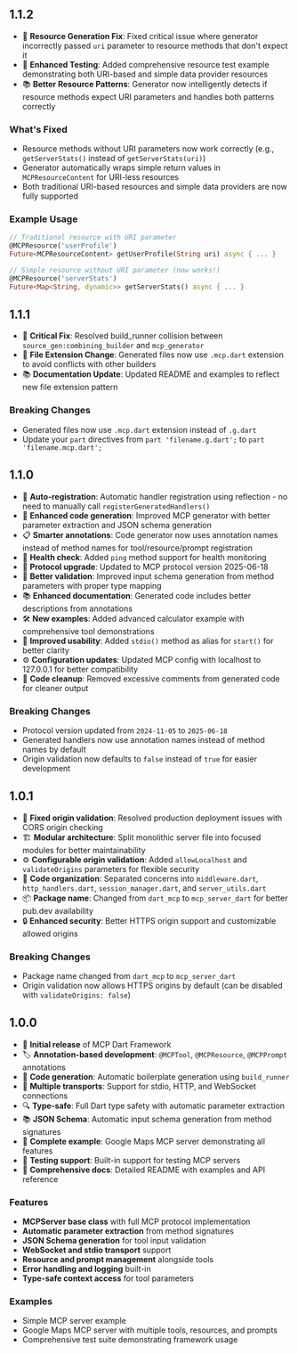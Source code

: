 ## 1.1.2

- 🔧 **Resource Generation Fix**: Fixed critical issue where generator incorrectly passed `uri` parameter to resource methods that don't expect it
- 🧪 **Enhanced Testing**: Added comprehensive resource test example demonstrating both URI-based and simple data provider resources
- 📚 **Better Resource Patterns**: Generator now intelligently detects if resource methods expect URI parameters and handles both patterns correctly

### What's Fixed
- Resource methods without URI parameters now work correctly (e.g., `getServerStats()` instead of `getServerStats(uri)`)
- Generator automatically wraps simple return values in `MCPResourceContent` for URI-less resources
- Both traditional URI-based resources and simple data providers are now fully supported

### Example Usage
```dart
// Traditional resource with URI parameter
@MCPResource('userProfile')
Future<MCPResourceContent> getUserProfile(String uri) async { ... }

// Simple resource without URI parameter (now works!)
@MCPResource('serverStats') 
Future<Map<String, dynamic>> getServerStats() async { ... }
```

## 1.1.1

- 🔧 **Critical Fix**: Resolved build_runner collision between `source_gen:combining_builder` and `mcp_generator`
- 📝 **File Extension Change**: Generated files now use `.mcp.dart` extension to avoid conflicts with other builders
- 📚 **Documentation Update**: Updated README and examples to reflect new file extension pattern

### Breaking Changes
- Generated files now use `.mcp.dart` extension instead of `.g.dart`
- Update your `part` directives from `part 'filename.g.dart';` to `part 'filename.mcp.dart';`

## 1.1.0

- 🚀 **Auto-registration**: Automatic handler registration using reflection - no need to manually call `registerGeneratedHandlers()`
- 🔧 **Enhanced code generation**: Improved MCP generator with better parameter extraction and JSON schema generation
- 📋 **Smarter annotations**: Code generator now uses annotation names instead of method names for tool/resource/prompt registration
- 🏥 **Health check**: Added `ping` method support for health monitoring
- 🔄 **Protocol upgrade**: Updated to MCP protocol version 2025-06-18
- 🎯 **Better validation**: Improved input schema generation from method parameters with proper type mapping
- 📚 **Enhanced documentation**: Generated code includes better descriptions from annotations
- 🛠️ **New examples**: Added advanced calculator example with comprehensive tool demonstrations
- 🔗 **Improved usability**: Added `stdio()` method as alias for `start()` for better clarity
- ⚙️ **Configuration updates**: Updated MCP config with localhost to 127.0.0.1 for better compatibility
- 🧹 **Code cleanup**: Removed excessive comments from generated code for cleaner output

### Breaking Changes
- Protocol version updated from `2024-11-05` to `2025-06-18`
- Generated handlers now use annotation names instead of method names by default
- Origin validation now defaults to `false` instead of `true` for easier development

## 1.0.1

- 🔧 **Fixed origin validation**: Resolved production deployment issues with CORS origin checking
- 🏗️ **Modular architecture**: Split monolithic server file into focused modules for better maintainability
- ⚙️ **Configurable origin validation**: Added `allowLocalhost` and `validateOrigins` parameters for flexible security
- 🧹 **Code organization**: Separated concerns into `middleware.dart`, `http_handlers.dart`, `session_manager.dart`, and `server_utils.dart`
- 📦 **Package name**: Changed from `dart_mcp` to `mcp_server_dart` for better pub.dev availability
- 🔒 **Enhanced security**: Better HTTPS origin support and customizable allowed origins

### Breaking Changes
- Package name changed from `dart_mcp` to `mcp_server_dart`
- Origin validation now allows HTTPS origins by default (can be disabled with `validateOrigins: false`)

## 1.0.0

- 🚀 **Initial release** of MCP Dart Framework
- 🏷️ **Annotation-based development**: `@MCPTool`, `@MCPResource`, `@MCPPrompt` annotations
- 🔧 **Code generation**: Automatic boilerplate generation using `build_runner`
- 📡 **Multiple transports**: Support for stdio, HTTP, and WebSocket connections
- 🔍 **Type-safe**: Full Dart type safety with automatic parameter extraction
- 📚 **JSON Schema**: Automatic input schema generation from method signatures
- 🌟 **Complete example**: Google Maps MCP server demonstrating all features
- 🧪 **Testing support**: Built-in support for testing MCP servers
- 📖 **Comprehensive docs**: Detailed README with examples and API reference

### Features

- **MCPServer base class** with full MCP protocol implementation
- **Automatic parameter extraction** from method signatures
- **JSON Schema generation** for tool input validation
- **WebSocket and stdio transport** support
- **Resource and prompt management** alongside tools
- **Error handling and logging** built-in
- **Type-safe context access** for tool parameters

### Examples

- Simple MCP server example
- Google Maps MCP server with multiple tools, resources, and prompts
- Comprehensive test suite demonstrating framework usage
